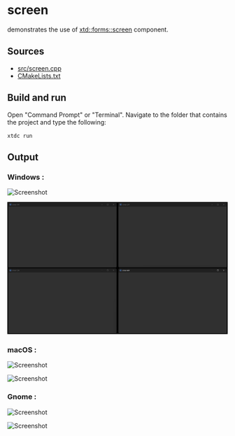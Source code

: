 # screen

demonstrates the use of [xtd::forms::screen](https://gammasoft71.github.io/xtd/reference_guides/latest/classxtd_1_1forms_1_1screen.html) component.

## Sources

* [src/screen.cpp](src/screen.cpp)
* [CMakeLists.txt](CMakeLists.txt)

## Build and run

Open "Command Prompt" or "Terminal". Navigate to the folder that contains the project and type the following:

```shell
xtdc run
```

## Output

### Windows :

![Screenshot](../../../../docs/pictures/examples/screen_w.png)

![Screenshot](../../../../docs/pictures/examples/screen_wd.png)

### macOS :

![Screenshot](../../../../docs/pictures/examples/screen_m.png)

![Screenshot](../../../../docs/pictures/examples/screen_md.png)

### Gnome :

![Screenshot](../../../../docs/pictures/examples/screen_g.png)

![Screenshot](../../../../docs/pictures/examples/screen_gd.png)
